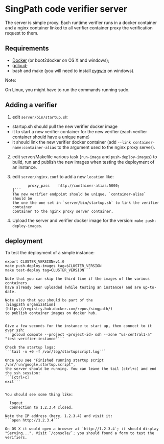 # SingPath code verifier server

The server is simple proxy. Each runtime verifier runs in a docker container
and a nginx container linked to all verifier container proxy the verification
request to them.


## Requirements

- [Docker](https://docs.docker.com/installation/) (or boot2docker on OS X and windows);
- [gcloud](https://cloud.google.com/sdk/#Quick_Start);
- bash and make (you will need to install [cygwin](http://cygwin.com/) on windows).

Note:
  
  On Linux, you might have to run the commands running sudo.


## Adding a verifier

1. edit `server/bin/startup.sh`:
  
  - startup.sh should pull the  new verifier docker image
  - it to start a new verifier container for the new verifier (each verifier 
    container should have a unique name)
  - it should link the new verifier docker container 
    (add `--link container-name:container-alias` to the argument used to 
    the nginx proxy server).

2. edit server/Makefile various task (`run-image` and `push-deploy-images`) 
   to build, run and publish the new images when testing the deployment of 
   an instance.

3. edit `server/nginx.conf` to add a new `location` like:
   ```location /new-verifier-endpoint {
          proxy_pass    http://container-alias:5000;
   }```
   The new verifier endpoint should be unique. `container-alias` should be
   the one the one set in `server/bin/startup.sh` to link the verifier container
   container to the nginx proxy server container.

4. Upload the server and verifier docker image for the version:
   ```make push-deploy-images```.


## deployment

To test the deployment of a simple instance:
```cd server
export CLUSTER_VERSION=v1.0
make push-deploy-images tag=$CLUSTER_VERSION
make test-deploy tag=CLUSTER_VERSION```

Note that you can skip the third line if the images of the various containers
have already been uploaded (while testing an instance) and are up-to-date.

Note also that you should be part of the 
[Singpath organization](https://registry.hub.docker.com/repos/singpath/) 
to publish container images on docker hub. 


Give a few seconds for the instance to start up, then connect to it over ssh:
```gcloud compute --project <project-id> ssh --zone "us-central1-a" "test-verifier-instance"```

Check the startup logs:
```tail -n +0 -f /var/log/startupscript.log```

Once you see "Finished running startup script /var/run/google.startup.script", 
the server should be running. You can leave the tail (ctrl+c) and end 
the ssh session:
```[ctrl+c]
exit```


You should see some thing like:

  logout
  Connection to 1.2.3.4 closed.

Note the IP address (here, 1.2.3.4) and visit it:
```open http://1.2.3.4```

On OS X it would open a browser at `http://1.2.3.4`; it should display 
"Serving...". Visit `/console/`; you should found a form to test the 
verifiers.
